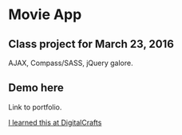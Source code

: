 # Movie App

## Class project for March 23, 2016

AJAX, Compass/SASS, jQuery galore.

## Demo here
Link to portfolio.

[I learned this at DigitalCrafts](https://www.digitalcrafts.com)